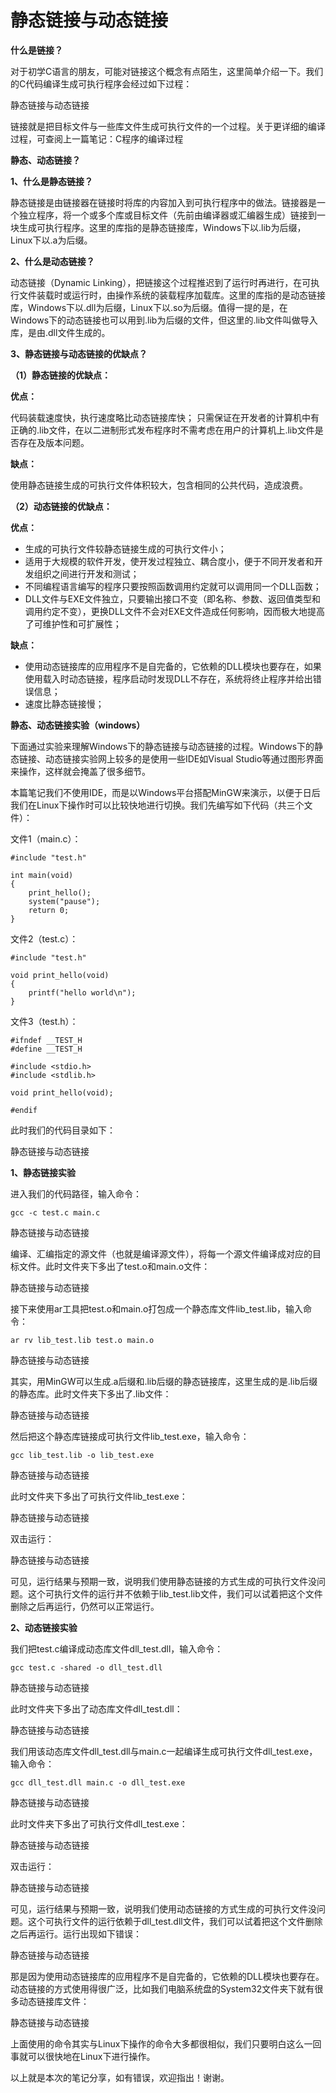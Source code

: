 
# 静态链接与动态链接 #

**什么是链接？**

对于初学C语言的朋友，可能对链接这个概念有点陌生，这里简单介绍一下。我们的C代码编译生成可执行程序会经过如下过程：

静态链接与动态链接

链接就是把目标文件与一些库文件生成可执行文件的一个过程。关于更详细的编译过程，可查阅上一篇笔记：C程序的编译过程



**静态、动态链接？**

**1、什么是静态链接？**

静态链接是由链接器在链接时将库的内容加入到可执行程序中的做法。链接器是一个独立程序，将一个或多个库或目标文件（先前由编译器或汇编器生成）链接到一块生成可执行程序。这里的库指的是静态链接库，Windows下以.lib为后缀，Linux下以.a为后缀。



**2、什么是动态链接？**

动态链接（Dynamic Linking），把链接这个过程推迟到了运行时再进行，在可执行文件装载时或运行时，由操作系统的装载程序加载库。这里的库指的是动态链接库，Windows下以.dll为后缀，Linux下以.so为后缀。值得一提的是，在Windows下的动态链接也可以用到.lib为后缀的文件，但这里的.lib文件叫做导入库，是由.dll文件生成的。



**3、静态链接与动态链接的优缺点？**

**（1）静态链接的优缺点：**

**优点：**

代码装载速度快，执行速度略比动态链接库快；
只需保证在开发者的计算机中有正确的.lib文件，在以二进制形式发布程序时不需考虑在用户的计算机上.lib文件是否存在及版本问题。


**缺点：**

使用静态链接生成的可执行文件体积较大，包含相同的公共代码，造成浪费。


**（2）动态链接的优缺点：**

**优点：**

- 生成的可执行文件较静态链接生成的可执行文件小；
- 适用于大规模的软件开发，使开发过程独立、耦合度小，便于不同开发者和开发组织之间进行开发和测试；
- 不同编程语言编写的程序只要按照函数调用约定就可以调用同一个DLL函数；
- DLL文件与EXE文件独立，只要输出接口不变（即名称、参数、返回值类型和调用约定不变），更换DLL文件不会对EXE文件造成任何影响，因而极大地提高了可维护性和可扩展性；


**缺点：**

- 使用动态链接库的应用程序不是自完备的，它依赖的DLL模块也要存在，如果使用载入时动态链接，程序启动时发现DLL不存在，系统将终止程序并给出错误信息；
- 速度比静态链接慢；


**静态、动态链接实验（windows）**

下面通过实验来理解Windows下的静态链接与动态链接的过程。Windows下的静态链接、动态链接实验网上较多的是使用一些IDE如Visual Studio等通过图形界面来操作，这样就会掩盖了很多细节。

本篇笔记我们不使用IDE，而是以Windows平台搭配MinGW来演示，以便于日后我们在Linux下操作时可以比较快地进行切换。我们先编写如下代码（共三个文件）：

文件1（main.c）：

```
#include "test.h"

int main(void)
{
    print_hello();
    system("pause");
    return 0;
}
```

文件2（test.c）：

```
#include "test.h"

void print_hello(void)
{
    printf("hello world\n");
}
```

文件3（test.h）：

```
#ifndef __TEST_H
#define __TEST_H

#include <stdio.h>
#include <stdlib.h>

void print_hello(void);

#endif
```

此时我们的代码目录如下：

静态链接与动态链接

**1、静态链接实验**

进入我们的代码路径，输入命令：


    gcc -c test.c main.c

静态链接与动态链接

编译、汇编指定的源文件（也就是编译源文件），将每一个源文件编译成对应的目标文件。此时文件夹下多出了test.o和main.o文件：

静态链接与动态链接

接下来使用ar工具把test.o和main.o打包成一个静态库文件lib_test.lib，输入命令：

    ar rv lib_test.lib test.o main.o

静态链接与动态链接

其实，用MinGW可以生成.a后缀和.lib后缀的静态链接库，这里生成的是.lib后缀的静态库。此时文件夹下多出了.lib文件：

静态链接与动态链接

然后把这个静态库链接成可执行文件lib_test.exe，输入命令：

    gcc lib_test.lib -o lib_test.exe

静态链接与动态链接

此时文件夹下多出了可执行文件lib_test.exe：

静态链接与动态链接

双击运行：

静态链接与动态链接

可见，运行结果与预期一致，说明我们使用静态链接的方式生成的可执行文件没问题。这个可执行文件的运行并不依赖于lib_test.lib文件，我们可以试着把这个文件删除之后再运行，仍然可以正常运行。



**2、动态链接实验**

我们把test.c编译成动态库文件dll_test.dll，输入命令：

    gcc test.c -shared -o dll_test.dll

静态链接与动态链接

此时文件夹下多出了动态库文件dll_test.dll：

静态链接与动态链接

我们用该动态库文件dll_test.dll与main.c一起编译生成可执行文件dll_test.exe，输入命令：

    gcc dll_test.dll main.c -o dll_test.exe

静态链接与动态链接

此时文件夹下多出了可执行文件dll_test.exe：

静态链接与动态链接

双击运行：

静态链接与动态链接

可见，运行结果与预期一致，说明我们使用动态链接的方式生成的可执行文件没问题。这个可执行文件的运行依赖于dll_test.dll文件，我们可以试着把这个文件删除之后再运行。运行出现如下错误：

静态链接与动态链接

那是因为使用动态链接库的应用程序不是自完备的，它依赖的DLL模块也要存在。动态链接的方式使用得很广泛，比如我们电脑系统盘的System32文件夹下就有很多动态链接库文件：

静态链接与动态链接

上面使用的命令其实与Linux下操作的命令大多都很相似，我们只要明白这么一回事就可以很快地在Linux下进行操作。



以上就是本次的笔记分享，如有错误，欢迎指出！谢谢。
